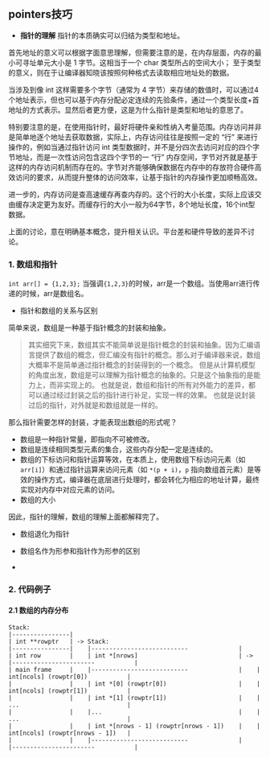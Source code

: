 ## pointers技巧

* **指针的理解**
指针的本质确实可以归结为类型和地址。

首先地址的意义可以根据字面意思理解，但需要注意的是，在内存层面，内存的最小可寻址单元大小是 1 字节。这相当于一个 char 类型所占的空间大小；
至于类型的意义，则在于让编译器知晓该按照何种格式去读取相应地址处的数据。

当涉及到像 int 这样需要多个字节（通常为 4 字节）来存储的数值时，可以通过4个地址表示，但也可以基于内存分配必定连续的先验条件，通过一个类型长度+首地址的方式表示。显然后者更方便，这是为什么指针是类型和地址的意思了。

特别要注意的是，在使用指针时，最好将硬件亲和性纳入考量范围。内存访问并非是简单地逐个地址去获取数据，实际上，内存访问往往是按照一定的 “行” 来进行操作的，例如当通过指针访问 int 类型数据时，并不是分四次去访问对应的四个字节地址，而是一次性访问包含这四个字节的一 “行” 内存空间，字节对齐就是基于这样的内存访问机制而存在的。字节对齐能够确保数据在内存中的存放符合硬件高效访问的要求，从而提升整体的访问效率，让基于指针的内存操作更加顺畅高效。

进一步的，内存访问是查高速缓存再查内存的。这个行的大小长度，实际上应该交由缓存决定更为友好。而缓存行的大小一般为64字节，8个地址长度，16个int型数据。

上面的讨论，意在明确基本概念，提升相关认识。平台差和硬件导致的差异不讨论。

### 1. 数组和指针

`int arr[] = {1,2,3};`
当强调`{1,2,3}`的时候，arr是一个数组。当使用arr进行传递的时候，arr是数组名。

* 指针和数组的关系与区别

简单来说，数组是一种基于指针概念的封装和抽象。
> 其实细究下来，数组其实不能简单说是指针概念的封装和抽象。因为汇编语言提供了数组的概念，但汇编没有指针的概念。那么对于编译器来说，数组大概率不是简单通过指针概念的封装得到的一个概念。
> 但是从计算机模型的角度出发，数组是可以理解为指针概念的抽象的。只是这个抽象指的是能力上，而非实现上的。
> 也就是说，数组和指针的所有对外能力的差异，都可以通过经过封装之后的指针进行补足，实现一样的效果。
> 也就是说封装过后的指针，对外就是和数组就是一样的。

那么指针需要怎样的封装，才能表现出数组的形式呢？
* 数组是一种指针常量，即指向不可被修改。
* 数组是连续相同类型元素的集合，这些内存分配一定是连续的。
* 数组的下标访问和指针运算等效，在本质上，使用数组下标访问元素（如 `arr[i]`）和通过指针运算来访问元素（如 `*(p + i)`，`p` 指向数组首元素）是等效的操作方式，编译器在底层进行处理时，都会转化为相应的地址计算，最终实现对内存中对应元素的访问。
* 数组的大小

因此，指针的理解，数组的理解上面都解释完了。

* 数组退化为指针

* 数组名作为形参和指针作为形参的区别

* 

### 2. 代码例子

#### 2.1 数组的内存分布

```plaintext
Stack:
|----------------|
| int **rowptr   | -> Stack:
|----------------|    |---------------------------              |
| int row        |    | int *[nrows]                            | -> |-----------------------           |
| main frame     |    |---------------------------              |    | int[ncols] (rowptr[0])           |
|                |    | int *[0] (rowptr[0])                    |    | int[ncols] (rowptr[1])           |
|                |    | int *[1] (rowptr[1])                    |    | ...                              |
|                |    |...                                      |    | ...                              |
|                |    | int *[nrows - 1] (rowptr[nrows - 1])    |    | int[ncols] (rowptr[nrows - 1])   |
|                |    |---------------------------              |    |-----------------------           |
```
